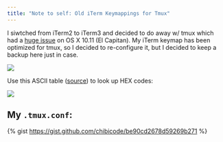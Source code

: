 ```yaml
---
title: "Note to self: Old iTerm Keymappings for Tmux"
---
```


I siwtched from iTerm2 to iTerm3 and decided to do away w/ tmux which had a [huge issue](https://github.com/tmux/tmux/issues/108) on OS X 10.11 (El Capitan). My iTerm keymap has been optimized for tmux, so I decided to re-configure it, but I decided to keep a backup here just in case.

![](http://chibicode.com/assets/images/iterm-keymap-note-to-self/config.png)

Use this ASCII table ([source](http://www.asciitable.com/)) to look up HEX codes:

![](http://chibicode.com/assets/images/iterm-keymap-note-to-self/asciifull.gif)

## My `.tmux.conf`:

{% gist https://gist.github.com/chibicode/be90cd2678d59269b271 %}
